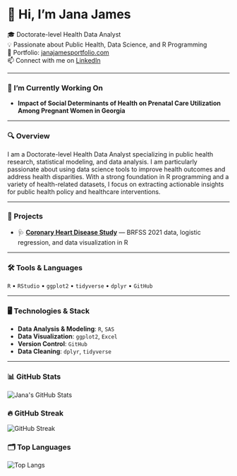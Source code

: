 # 👋 Hi, I’m Jana James

🎓 Doctorate-level Health Data Analyst  
💡 Passionate about Public Health, Data Science, and R Programming  
📂 Portfolio: [janajamesportfolio.com](https://janajamesportfolio.com)  
📫 Connect with me on [LinkedIn](https://www.linkedin.com/in/jana-james-b0422663/)

---

### 🔭 I’m Currently Working On
- **Impact of Social Determinants of Health on Prenatal Care Utilization Among Pregnant Women in Georgia**

---

### 🔍 Overview
I am a Doctorate-level Health Data Analyst specializing in public health research, statistical modeling, and data analysis. I am particularly passionate about using data science tools to improve health outcomes and address health disparities. With a strong foundation in R programming and a variety of health-related datasets, I focus on extracting actionable insights for public health policy and healthcare interventions.

---

### 🔬 Projects
- 🩺 **[Coronary Heart Disease Study](https://github.com/janajames15/health-data-portfolio)** — BRFSS 2021 data, logistic regression, and data visualization in R

---

### 🛠️ Tools & Languages  
`R` • `RStudio` • `ggplot2` • `tidyverse` • `dplyr` • `GitHub`

---

### 🖥️ Technologies & Stack
- **Data Analysis & Modeling**: `R`, `SAS`
- **Data Visualization**: `ggplot2`, `Excel`
- **Version Control**: `GitHub`
- **Data Cleaning**: `dplyr`, `tidyverse`

---

### 📊 GitHub Stats
![Jana's GitHub Stats](https://github-readme-stats.vercel.app/api?username=janajames15&show_icons=true&theme=default)

### 🔥 GitHub Streak
![GitHub Streak](https://streak-stats.demolab.com?user=janajames15&theme=default)

### 🗂️ Top Languages
![Top Langs](https://github-readme-stats.vercel.app/api/top-langs/?username=janajames15&layout=compact)
